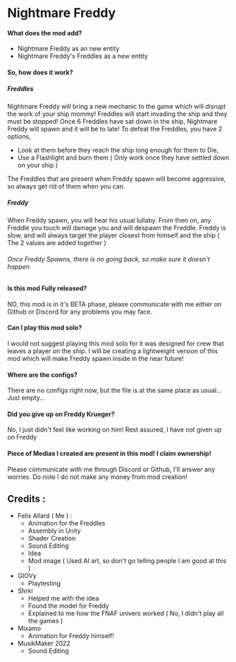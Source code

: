 # Nightmare Freddy
#### What does the mod add?
- Nightmare Freddy as an new entity
- Nightmare Freddy's Freddles as a new entity
#### So, how does it work?
##### Freddles
Nightmare Freddy will bring a new mechanic to the game which will disrupt the work of your ship mommy! Freddles will start invading the ship and they must be stopped! Once 6 Freddles have sat down in the ship, Nightmare Freddy will spawn and it will be to late!
To defeat the Freddles, you have 2 options, 
- Look at them before they reach the ship long enough for them to Die,
- Use a Flashlight and burn them ( Only work once they have settled down on your ship )

The Freddles that are present when Freddy spawn will become aggressive, so always get rid of them when you can.
##### Freddy
When Freddy spawn, you will hear his usual lullaby. From then on, any Freddle you touch will damage you and will despawn the Freddle.
Freddy is slow, and will always target the player closest from himself and the ship ( The 2 values are added together )
###### Once Freddy Spawns, there is no going back, so make sure it doesn't happen

#### Is this mod Fully released?
NO, this mod is in it's BETA phase, please communicate with me either on Github or Discord for any problems you may face.
#### Can I play this mod solo?
I would not suggest playing this mod solo for it was designed for crew that leaves a player on the ship. I will be creating a lightweight version of this mod which will make Freddy spawn inside in the near future!
#### Where are the configs?
There are no configs right now, but the file is at the same place as usual... Just empty...
#### Did you give up on Freddy Krueger?
No, I just didn't feel like working on him! Rest assured, I have not given up on Freddy
#### Piece of Medias I created are present in this mod! I claim ownership!
Please communicate with me through Discord or Github, I'll answer any worries. Do note I do not make any money from mod creation!

## Credits :
- Felix Allard ( Me ) :
  - Animation for the Freddles
  - Assembly in Unity
  - Shader Creation
  - Sound Editing
  - Idea
  - Mod image ( Used AI art, so don't go telling people I am good at this )
- GIOVy
  - Playtesting
- Shrki
  - Helped me with the idea
  - Found the model for Freddy
  - Explained to me how the FNAF univers worked ( No, I didn't play all the games )
- Mixamo
  - Animation for Freddy himself!
- MusikMaker 2022
  - Sound Editing